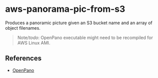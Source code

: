 # aws-panorama-pic-from-s3

Produces a panoramic picture given an S3 bucket name and an array of object filenames.

> Note/*todo*: OpenPano executable might need to be recompiled for AWS Linux AMI. 

## References

- [OpenPano](https://github.com/ppwwyyxx/OpenPano)
